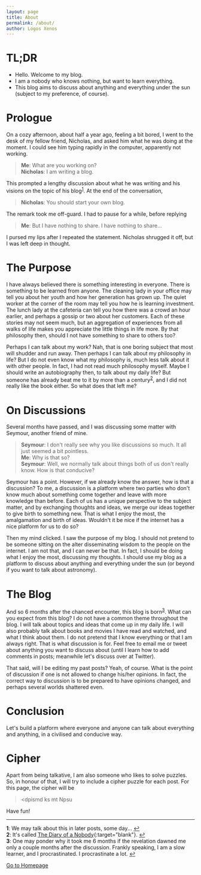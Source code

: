 ```yaml
---
layout: page
title: About
permalink: /about/
author: Logos Xenos
---
```


# TL;DR
- Hello. Welcome to my blog.
- I am a nobody who knows nothing, but want to learn everything.
- This blog aims to discuss about anything and everything under the sun (subject to my preference, of course).

# Prologue
On a cozy afternoon, about half a year ago, feeling a bit bored, I went to the desk of my fellow friend, Nicholas, and asked him what he was doing at the moment. I could see him typing rapidly in the computer, apparently not working.
>**Me**: What are you working on?<br>
>**Nicholas**: I am writing a blog.

This prompted a lengthy discussion about what he was writing and his visions on the topic of his blog<sup id="a1">[1](#f1)</sup>. At the end of the conversation,
>**Nicholas**: You should start your own blog.

The remark took me off-guard. I had to pause for a while, before replying
>**Me**: But I have nothing to share. I have nothing to share...

I pursed my lips after I repeated the statement. Nicholas shrugged it off, but I was left deep in thought.

# The Purpose
I have always believed there is something interesting in everyone. There is something to be learned from anyone. The cleaning lady in your office may tell you about her youth and how her generation has grown up. The quiet worker at the corner of the room may tell you how he is learning investment. The lunch lady at the cafeteria can tell you how there was a crowd an hour earlier, and perhaps a gossip or two about her customers. Each of these stories may not seem much, but an aggregation of experiences from all walks of life makes you appreciate the little things in life more. By that philosophy then, should I not have something to share to others too?

Perhaps I can talk about my work? Nah, that is one boring subject that most will shudder and run away. Then perhaps I can talk about my philosophy in life? But I do not even know what my philosophy is, much less talk about it with other people. In fact, I had not read much philosophy myself. Maybe I should write an autobiography then, to talk about my daily life? But someone has already beat me to it by more than a century<sup id="a2">[2](#f2)</sup>, and I did not really like the book either. So what does that left me?

# On Discussions
Several months have passed, and I was discussing some matter with Seymour, another friend of mine.
>**Seymour**: I don't really see why you like discussions so much. It all just seemed a bit pointless. <br>
>**Me**: Why is that so? <br>
>**Seymour**: Well, we normally talk about things both of us don't really know. How is that conducive?

Seymour has a point. However, if we already know the answer, how is that a discussion? To me, a discussion is a platform where two parties who don't know much about something come together and leave with more knowledge than before. Each of us has a unique perspective to the subject matter, and by exchanging thoughts and ideas, we merge our ideas together to give birth to something new. That is what I enjoy the most, the amalgamation and birth of ideas. Wouldn't it be nice if the internet has a nice platform for us to do so?

Then my mind clicked. I saw the purpose of my blog. I should not pretend to be someone sitting on the alter disseminating wisdom to the people on the internet. I am not that, and I can never be that. In fact, I should be doing what I enjoy the most, discussing my thoughts. I should use my blog as a platform to discuss about anything and everything under the sun (or beyond if you want to talk about astronomy).

# The Blog
And so 6 months after the chanced encounter, this blog is born<sup id="a3">[3](#f3)</sup>. What can you expect from this blog? I do not have a common theme throughout the blog. I will talk about topics and ideas that come up in my daily life. I will also probably talk about books and movies I have read and watched, and what I think about them. I do not pretend that I know everything or that I am always right. That is what discussion is for. Feel free to email me or tweet about anything you want to discuss about (until I learn how to add comments in posts; meanwhile let's discuss over at Twitter).

That said, will I be editing my past posts? Yeah, of course. What is the point of discussion if one is not allowed to change his/her opinions. In fact, the correct way to discussion is to be prepared to have opinions changed, and perhaps several worlds shattered even.

# Conclusion
Let's build a platform where everyone and anyone can talk about everything and anything, in a civilised and conducive way.

# Cipher
Apart from being talkative, I am also someone who likes to solve puzzles. So, in honour of that, I will try to include a cipher puzzle for each post. For this page, the cipher will be
> <dpismd ks mt Npsu

Have fun!

---
<b id="f1">1</b>: We may talk about this in later posts, some day... [↩](#a1) <br>
<b id="f2">2</b>: It's called [The Diary of a Nobody](https://www.wikiwand.com/en/The_Diary_of_a_Nobody){:target="blank"}. [↩](#a2) <br>
<b id="f3">3</b>: One may ponder why it took me 6 months if the revelation dawned me only a couple months after the discussion. Frankly speaking, I am a slow learner, and I procrastinated. I procrastinate a lot. [↩](#a3)

[Go to Homepage](/)
